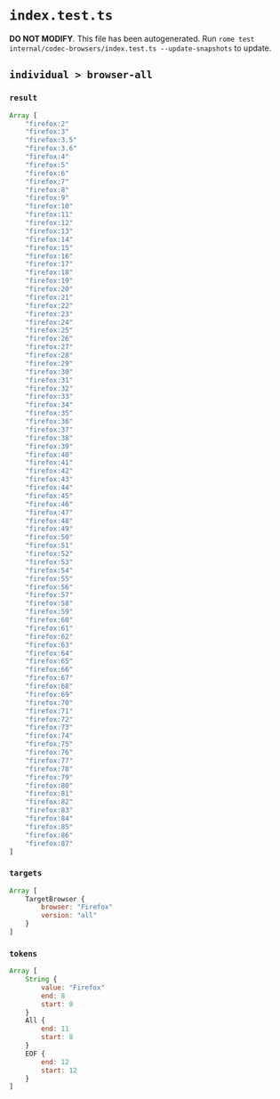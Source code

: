 # `index.test.ts`

**DO NOT MODIFY**. This file has been autogenerated. Run `rome test internal/codec-browsers/index.test.ts --update-snapshots` to update.

## `individual > browser-all`

### `result`

```javascript
Array [
	"firefox:2"
	"firefox:3"
	"firefox:3.5"
	"firefox:3.6"
	"firefox:4"
	"firefox:5"
	"firefox:6"
	"firefox:7"
	"firefox:8"
	"firefox:9"
	"firefox:10"
	"firefox:11"
	"firefox:12"
	"firefox:13"
	"firefox:14"
	"firefox:15"
	"firefox:16"
	"firefox:17"
	"firefox:18"
	"firefox:19"
	"firefox:20"
	"firefox:21"
	"firefox:22"
	"firefox:23"
	"firefox:24"
	"firefox:25"
	"firefox:26"
	"firefox:27"
	"firefox:28"
	"firefox:29"
	"firefox:30"
	"firefox:31"
	"firefox:32"
	"firefox:33"
	"firefox:34"
	"firefox:35"
	"firefox:36"
	"firefox:37"
	"firefox:38"
	"firefox:39"
	"firefox:40"
	"firefox:41"
	"firefox:42"
	"firefox:43"
	"firefox:44"
	"firefox:45"
	"firefox:46"
	"firefox:47"
	"firefox:48"
	"firefox:49"
	"firefox:50"
	"firefox:51"
	"firefox:52"
	"firefox:53"
	"firefox:54"
	"firefox:55"
	"firefox:56"
	"firefox:57"
	"firefox:58"
	"firefox:59"
	"firefox:60"
	"firefox:61"
	"firefox:62"
	"firefox:63"
	"firefox:64"
	"firefox:65"
	"firefox:66"
	"firefox:67"
	"firefox:68"
	"firefox:69"
	"firefox:70"
	"firefox:71"
	"firefox:72"
	"firefox:73"
	"firefox:74"
	"firefox:75"
	"firefox:76"
	"firefox:77"
	"firefox:78"
	"firefox:79"
	"firefox:80"
	"firefox:81"
	"firefox:82"
	"firefox:83"
	"firefox:84"
	"firefox:85"
	"firefox:86"
	"firefox:87"
]
```

### `targets`

```javascript
Array [
	TargetBrowser {
		browser: "Firefox"
		version: "all"
	}
]
```

### `tokens`

```javascript
Array [
	String {
		value: "Firefox"
		end: 8
		start: 0
	}
	All {
		end: 11
		start: 8
	}
	EOF {
		end: 12
		start: 12
	}
]
```
